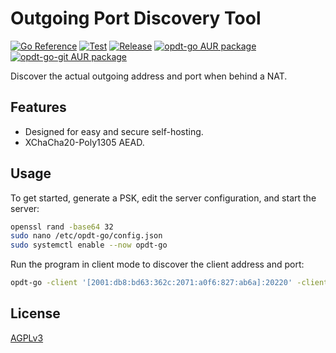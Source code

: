 # Outgoing Port Discovery Tool

[![Go Reference](https://pkg.go.dev/badge/github.com/database64128/opdt-go.svg)](https://pkg.go.dev/github.com/database64128/opdt-go)
[![Test](https://github.com/database64128/opdt-go/actions/workflows/test.yml/badge.svg)](https://github.com/database64128/opdt-go/actions/workflows/test.yml)
[![Release](https://github.com/database64128/opdt-go/actions/workflows/release.yml/badge.svg)](https://github.com/database64128/opdt-go/actions/workflows/release.yml)
[![opdt-go AUR package](https://img.shields.io/aur/version/opdt-go?label=opdt-go)](https://aur.archlinux.org/packages/opdt-go)
[![opdt-go-git AUR package](https://img.shields.io/aur/version/opdt-go-git?label=opdt-go-git)](https://aur.archlinux.org/packages/opdt-go-git)

Discover the actual outgoing address and port when behind a NAT.

## Features

- Designed for easy and secure self-hosting.
- XChaCha20-Poly1305 AEAD.

## Usage

To get started, generate a PSK, edit the server configuration, and start the server:

```bash
openssl rand -base64 32
sudo nano /etc/opdt-go/config.json
sudo systemctl enable --now opdt-go
```

Run the program in client mode to discover the client address and port:

```bash
opdt-go -client '[2001:db8:bd63:362c:2071:a0f6:827:ab6a]:20220' -clientBind ':10128' -clientPSK 'XbQZKDJTbbhuSwF0muQx6L9swsAmf0VOYIApri7nHUQ='
```

## License

[AGPLv3](LICENSE)
